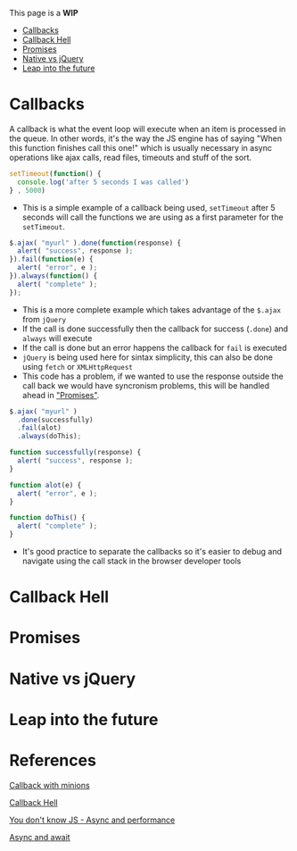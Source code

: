 This page is a **WIP**
 * [Callbacks](callbacks-and-promises#callbacks)
 * [Callback Hell](callbacks-and-promises#callback-hell)
 * [Promises](callbacks-and-promises#promises)
 * [Native vs jQuery](callbacks-and-promises#native-vs-jquery)
 * [Leap into the future](callbacks-and-promises#leap-into-the-future)

# Callbacks

A callback is what the event loop will execute when an item is processed in the queue.
In other words, it's the way the JS engine has of saying "When this function finishes call this one!" which is usually necessary in async operations like ajax calls, read files, timeouts and stuff of the sort.

```javascript
setTimeout(function() {
  console.log('after 5 seconds I was called')
} , 5000)
```

  - This is a simple example of a callback being used, `setTimeout` after 5 seconds will call the functions we are using as a first parameter for the `setTimeout`.

```javascript
$.ajax( "myurl" ).done(function(response) {
  alert( "success", response );
}).fail(function(e) {
  alert( "error", e );
}).always(function() {
  alert( "complete" );
});
```

- This is a more complete example which takes advantage of the `$.ajax` from `jQuery`
- If the call is done successfully then the callback for success (`.done`) and `always` will execute
- If the call is done but an error happens the callback for `fail` is executed
- `jQuery` is being used here for sintax simplicity, this can also be done using `fetch` or `XMLHttpRequest`
- This code has a problem, if we wanted to use the response outside the call back we would have syncronism problems, this will be handled ahead in ["Promises"](callbacks-and-promises#promises).

```javascript
$.ajax( "myurl" )
  .done(successfully)
  .fail(alot)
  .always(doThis);

function successfully(response) {
  alert( "success", response );
}

function alot(e) {
  alert( "error", e );
}

function doThis() {
  alert( "complete" );
}
```

- It's good practice to separate the callbacks so it's easier to debug and navigate using the call stack in the browser developer tools

# Callback Hell
# Promises
# Native vs jQuery
# Leap into the future

# References

[Callback with minions](https://medium.freecodecamp.com/javascript-callbacks-explained-using-minions-da272f4d9bcd#.vwuhbz6vz)

[Callback Hell](http://callbackhell.com/)

[You don't know JS - Async and performance](https://github.com/getify/You-Dont-Know-JS/tree/master/async%20%26%20performance)

[Async and await](http://exploringjs.com/es2016-es2017/ch_async-functions.html)